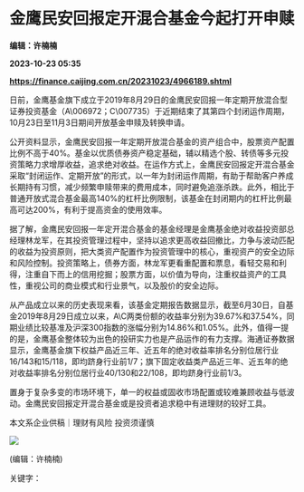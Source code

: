 # 金鹰民安回报定开混合基金今起打开申赎
**编辑：许楠楠**

**2023-10-23 05:35**

**https://finance.caijing.com.cn/20231023/4966189.shtml**

日前，金鹰基金旗下成立于2019年8月29日的金鹰民安回报一年定期开放混合型证券投资基金（A\\006972；C\\007735）于近期结束了其第四个封闭运作周期，10月23日至11月3日期间开放基金申赎及转换申请。

公开资料显示，金鹰民安回报一年定期开放混合基金的资产组合中，股票资产配置比例不高于40%。基金以优质债券资产稳定基础，辅以精选个股、转债等多元投资策略力求增厚收益，追求绝对收益。在运作方式上，金鹰民安回报定开混合基金采取“封闭运作、定期开放”的形式，以一年为封闭运作周期，有助于帮助客户养成长期持有习惯，减少频繁申赎带来的费用成本，同时避免追涨杀跌。此外，相比于普通开放式混合基金最高140%的杠杆比例限制，该基金在封闭期内的杠杆比例最高可达200%，有利于提高资金的使用效率。

据了解，金鹰民安回报一年定开混合基金的基金经理是金鹰基金绝对收益投资部总经理林龙军，在其投资管理过程中，坚持以追求更高收益回撤比，力争与波动匹配的收益为投资原则，把大类资产配置作为投资管理中的核心，重视资产的安全边际和风险控制。投资策略上，债券方面，林龙军更看重配置和票息，看轻交易和利得，注重自下而上的信用挖掘；股票方面，以价值为导向，注重权益资产的工具性，重视公司的商业模式和行业景气，以及股价的安全边际。

从产品成立以来的历史表现来看，该基金定期报告数据显示，截至6月30日，自基金2019年8月29日成立以来，A\\C两类份额的收益率分别为39.67%和37.54%，同期业绩比较基准及沪深300指数的涨幅分别为14.86%和1.05%。此外，值得一提的是，金鹰基金整体较为出色的投研实力也是产品运作的有力支撑。海通证券数据显示，金鹰基金旗下权益产品近三年、近五年的绝对收益率排名分别位居行业16/143和15/118，即均跻身行业前1/7；旗下固定收益类产品近三年、近五年的绝对收益率排名分别位居行业40/130和22/108，即均跻身行业前1/3。

置身于复杂多变的市场环境下，单一的权益或固收市场配置或较难兼顾收益与低波动。金鹰民安回报定开混合基金或是投资者追求稳中有进理财的较好工具。

本文系企业供稿｜理财有风险 投资须谨慎

![](https://tx1.cdn.caijing.com.cn/2014-03-27/114048455.jpg)

(编辑：许楠楠)

关键字：